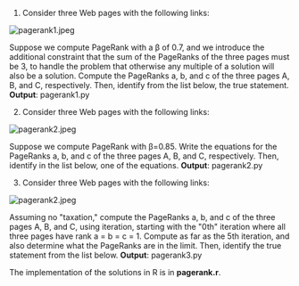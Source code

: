 1) Consider three Web pages with the following links:

![pagerank1.jpeg](https://github.com/shngli/Data-mining/blob/master/Link%20analysis/pagerank1.jpeg)

Suppose we compute PageRank with a β of 0.7, and we introduce the additional constraint that the sum of the PageRanks of the three pages must be 3, to handle the problem that otherwise any multiple of a solution will also be a solution. Compute the PageRanks a, b, and c of the three pages A, B, and C, respectively. Then, identify from the list below, the true statement.
**Output**: pagerank1.py

2) Consider three Web pages with the following links:

![pagerank2.jpeg](https://github.com/shngli/Data-mining/blob/master/Link%20analysis/pagerank2.jpeg)

Suppose we compute PageRank with β=0.85. Write the equations for the PageRanks a, b, and c of the three pages A, B, and C, respectively. Then, identify in the list below, one of the equations.
**Output**: pagerank2.py

3) Consider three Web pages with the following links:

![pagerank2.jpeg](https://github.com/shngli/Data-mining/blob/master/Link%20analysis/pagerank2.jpeg)

Assuming no "taxation," compute the PageRanks a, b, and c of the three pages A, B, and C, using iteration, starting with the "0th" iteration where all three pages have rank a = b = c = 1. Compute as far as the 5th iteration, and also determine what the PageRanks are in the limit. Then, identify the true statement from the list below.
**Output**: pagerank3.py

The implementation of the solutions in R is in **pagerank.r**.
